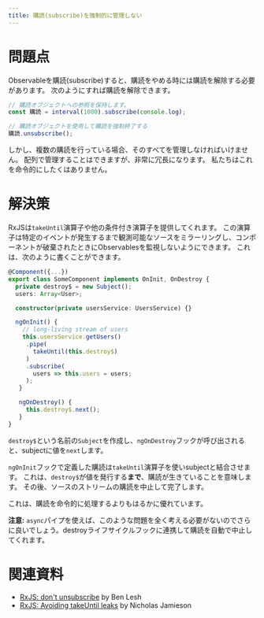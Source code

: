 ```yaml
---
title: 購読(subscribe)を強制的に管理しない
---
```


# 問題点

Observableを購読(subscribe)すると、購読をやめる時には購読を解除する必要があります。
次のようにすれば購読を解除できます。

```ts
// 購読オブジェクトへの参照を保持します。
const 購読 = interval(1000).subscribe(console.log);

// 購読オブジェクトを使用して購読を強制終了する
購読.unsubscribe();
```

しかし、複数の購読を行っている場合、そのすべてを管理しなければいけません。
配列で管理することはできますが、非常に冗長になります。
私たちはこれを命令的にしたくはありません。

# 解決策

RxJSは`takeUntil`演算子や他の条件付き演算子を提供してくれます。
この演算子は特定のイベントが発生するまで観測可能なソースをミラーリングし、コンポーネントが破棄されたときにObservablesを監視しないようにできます。
これは、次のように書くことができます。

```ts
@Component({...})
export class SomeComponent implements OnInit, OnDestroy {
  private destroy$ = new Subject();
  users: Array<User>;

  constructor(private usersService: UsersService) {}

  ngOnInit() {
    // long-living stream of users
    this.usersService.getUsers()
     .pipe(
       takeUntil(this.destroy$)
     )
     .subscribe(
       users => this.users = users;
     );
   }

   ngOnDestroy() {
     this.destroy$.next();
   }
}
```

`destroy$`という名前の`Subject`を作成し、`ngOnDestroy`フックが呼び出されると、subjectに値を`next`します。

`ngOnInit`フックで定義した購読は`takeUntil`演算子を使いsubjectと結合させます。
これは、`destroy$`が値を発行する**まで**、購読が生きていることを意味します。 その後、ソースのストリームの購読を中止して完了します。

これは、購読を命令的に処理するよりもはるかに優れています。

**注意:** `async`パイプを使えば、このような問題を全く考える必要がないのでさらに良いでしょう。destroyライフサイクルフックに連携して購読を自動で中止してくれます。

# 関連資料

* [RxJS: don't unsubscribe](https://medium.com/@benlesh/rxjs-dont-unsubscribe-6753ed4fda87) by Ben Lesh
* [RxJS: Avoiding takeUntil leaks](https://blog.angularindepth.com/rxjs-avoiding-takeuntil-leaks-fb5182d047ef) by Nicholas Jamieson
